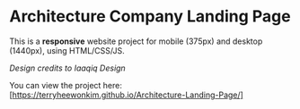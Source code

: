 # Architecture Company Landing Page

This is a **responsive** website project for mobile (375px) and desktop (1440px), using HTML/CSS/JS.

_Design credits to Iaaqiq Design_

You can view the project here:
[https://terryheewonkim.github.io/Architecture-Landing-Page/]

